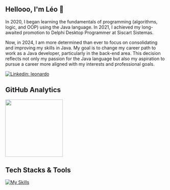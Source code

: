 ## Hellooo, I'm Léo 👋
In 2020, I began learning the fundamentals of programming (algorithms, logic, and OOP) using the Java language. In 2021, I achieved my long-awaited promotion to Delphi Desktop Programmer at Siscart Sistemas.

Now, in 2024, I am more determined than ever to focus on consolidating and improving my skills in Java. My goal is to change my career path to work as a Java developer, particularly in the back-end area. This decision reflects not only my passion for the Java language but also my aspiration to pursue a career more aligned with my interests and professional goals.


[![Linkedin: leonardo](https://img.shields.io/badge/-Linkedin-blue?style=flat-square&logo=Linkedin&logoColor=white&link=https://www.linkedin.com/in/leonardoamaraldesenvolvedordelphi/)](https://www.linkedin.com/in/leonardoamaraldesenvolvedordelphi/)


<h2> GitHub Analytics </h2>
<img height="180em" src="https://github-readme-stats.vercel.app/api/top-langs/?username=OlaLeonardoAmaral&layout=compact&langs_count=7&theme=dark"/>

## Tech Stacks & Tools
[![My Skills](https://skillicons.dev/icons?i=java,spring,maven,eclipse,vscode,mysql,mongodb,git)](https://skillicons.dev)
 
 
</div>


